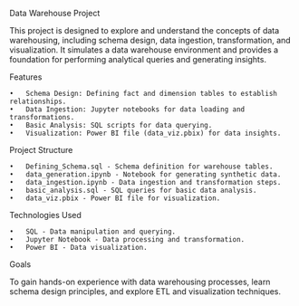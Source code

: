 Data Warehouse Project

This project is designed to explore and understand the concepts of data warehousing, including schema design, data ingestion, transformation, and visualization. It simulates a data warehouse environment and provides a foundation for performing analytical queries and generating insights.

Features

	•	Schema Design: Defining fact and dimension tables to establish relationships.
	•	Data Ingestion: Jupyter notebooks for data loading and transformations.
	•	Basic Analysis: SQL scripts for data querying.
	•	Visualization: Power BI file (data_viz.pbix) for data insights.

Project Structure

	•	Defining_Schema.sql - Schema definition for warehouse tables.
	•	data_generation.ipynb - Notebook for generating synthetic data.
	•	data_ingestion.ipynb - Data ingestion and transformation steps.
	•	basic_analysis.sql - SQL queries for basic data analysis.
	•	data_viz.pbix - Power BI file for visualization.

Technologies Used

	•	SQL - Data manipulation and querying.
	•	Jupyter Notebook - Data processing and transformation.
	•	Power BI - Data visualization.

Goals

To gain hands-on experience with data warehousing processes, learn schema design principles, and explore ETL and visualization techniques.
